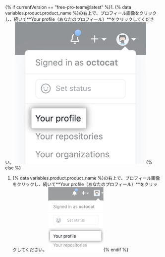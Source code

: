 {% if currentVersion == "free-pro-team@latest" %}1. {% data variables.product.product_name %}の右上で、プロフィール画像をクリックし、続いて**Your profile（あなたのプロフィール）**をクリックしてください。
  ![プロフィール画像](/assets/images/help/profile/top_right_avatar.png){% else %}
1. {% data variables.product.product_name %}の右上で、プロフィール画像をクリックし、続いて**Your profile（あなたのプロフィール）**をクリックしてください。 ![Profile photo](/assets/images/enterprise/settings/top_right_avatar.png){% endif %}
